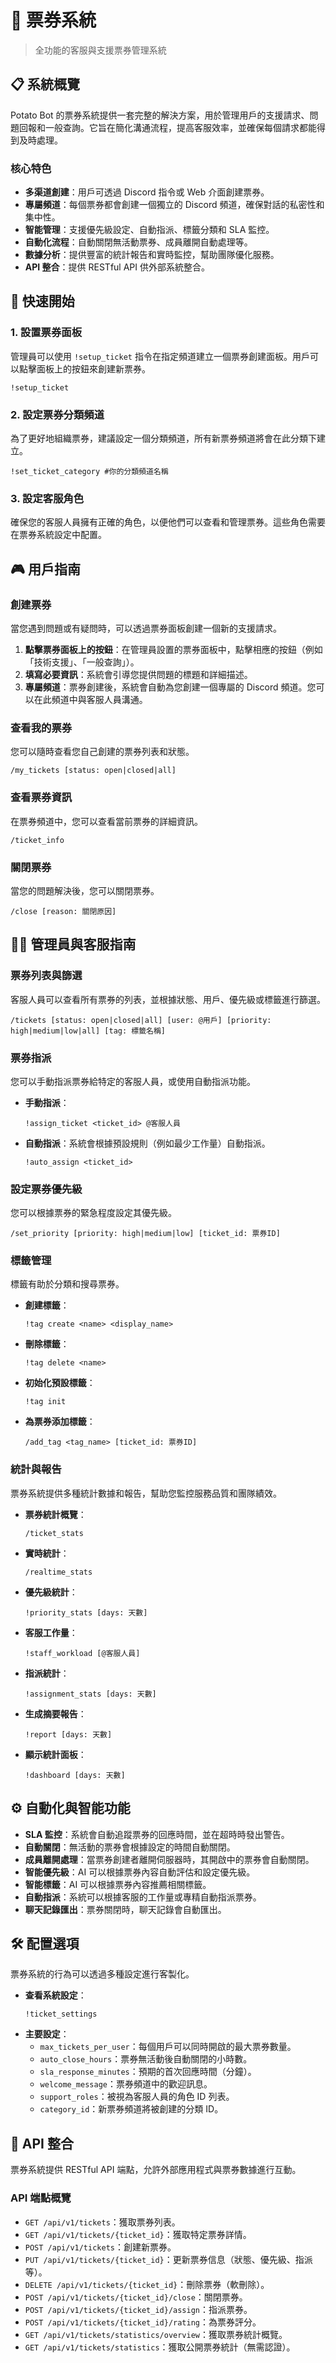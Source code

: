 # 🎫 票券系統

> 全功能的客服與支援票券管理系統

## 📋 系統概覽

Potato Bot 的票券系統提供一套完整的解決方案，用於管理用戶的支援請求、問題回報和一般查詢。它旨在簡化溝通流程，提高客服效率，並確保每個請求都能得到及時處理。

### 核心特色

*   **多渠道創建**：用戶可透過 Discord 指令或 Web 介面創建票券。
*   **專屬頻道**：每個票券都會創建一個獨立的 Discord 頻道，確保對話的私密性和集中性。
*   **智能管理**：支援優先級設定、自動指派、標籤分類和 SLA 監控。
*   **自動化流程**：自動關閉無活動票券、成員離開自動處理等。
*   **數據分析**：提供豐富的統計報告和實時監控，幫助團隊優化服務。
*   **API 整合**：提供 RESTful API 供外部系統整合。

## 🚀 快速開始

### 1. 設置票券面板

管理員可以使用 `!setup_ticket` 指令在指定頻道建立一個票券創建面板。用戶可以點擊面板上的按鈕來創建新票券。

```
!setup_ticket
```

### 2. 設定票券分類頻道

為了更好地組織票券，建議設定一個分類頻道，所有新票券頻道將會在此分類下建立。

```
!set_ticket_category #你的分類頻道名稱
```

### 3. 設定客服角色

確保您的客服人員擁有正確的角色，以便他們可以查看和管理票券。這些角色需要在票券系統設定中配置。

## 🎮 用戶指南

### 創建票券

當您遇到問題或有疑問時，可以透過票券面板創建一個新的支援請求。

1.  **點擊票券面板上的按鈕**：在管理員設置的票券面板中，點擊相應的按鈕（例如「技術支援」、「一般查詢」）。
2.  **填寫必要資訊**：系統會引導您提供問題的標題和詳細描述。
3.  **專屬頻道**：票券創建後，系統會自動為您創建一個專屬的 Discord 頻道。您可以在此頻道中與客服人員溝通。

### 查看我的票券

您可以隨時查看您自己創建的票券列表和狀態。

```
/my_tickets [status: open|closed|all]
```

### 查看票券資訊

在票券頻道中，您可以查看當前票券的詳細資訊。

```
/ticket_info
```

### 關閉票券

當您的問題解決後，您可以關閉票券。

```
/close [reason: 關閉原因]
```

## 👨‍💼 管理員與客服指南

### 票券列表與篩選

客服人員可以查看所有票券的列表，並根據狀態、用戶、優先級或標籤進行篩選。

```
/tickets [status: open|closed|all] [user: @用戶] [priority: high|medium|low|all] [tag: 標籤名稱]
```

### 票券指派

您可以手動指派票券給特定的客服人員，或使用自動指派功能。

*   **手動指派**：
    ```
    !assign_ticket <ticket_id> @客服人員
    ```
*   **自動指派**：系統會根據預設規則（例如最少工作量）自動指派。
    ```
    !auto_assign <ticket_id>
    ```

### 設定票券優先級

您可以根據票券的緊急程度設定其優先級。

```
/set_priority [priority: high|medium|low] [ticket_id: 票券ID]
```

### 標籤管理

標籤有助於分類和搜尋票券。

*   **創建標籤**：
    ```
    !tag create <name> <display_name>
    ```
*   **刪除標籤**：
    ```
    !tag delete <name>
    ```
*   **初始化預設標籤**：
    ```
    !tag init
    ```
*   **為票券添加標籤**：
    ```
    /add_tag <tag_name> [ticket_id: 票券ID]
    ```

### 統計與報告

票券系統提供多種統計數據和報告，幫助您監控服務品質和團隊績效。

*   **票券統計概覽**：
    ```
    /ticket_stats
    ```
*   **實時統計**：
    ```
    /realtime_stats
    ```
*   **優先級統計**：
    ```
    !priority_stats [days: 天數]
    ```
*   **客服工作量**：
    ```
    !staff_workload [@客服人員]
    ```
*   **指派統計**：
    ```
    !assignment_stats [days: 天數]
    ```
*   **生成摘要報告**：
    ```
    !report [days: 天數]
    ```
*   **顯示統計面板**：
    ```
    !dashboard [days: 天數]
    ```

## ⚙️ 自動化與智能功能

*   **SLA 監控**：系統會自動追蹤票券的回應時間，並在超時時發出警告。
*   **自動關閉**：無活動的票券會根據設定的時間自動關閉。
*   **成員離開處理**：當票券創建者離開伺服器時，其開啟中的票券會自動關閉。
*   **智能優先級**：AI 可以根據票券內容自動評估和設定優先級。
*   **智能標籤**：AI 可以根據票券內容推薦相關標籤。
*   **自動指派**：系統可以根據客服的工作量或專精自動指派票券。
*   **聊天記錄匯出**：票券關閉時，聊天記錄會自動匯出。

## 🛠️ 配置選項

票券系統的行為可以透過多種設定進行客製化。

*   **查看系統設定**：
    ```
    !ticket_settings
    ```
*   **主要設定**：
    *   `max_tickets_per_user`：每個用戶可以同時開啟的最大票券數量。
    *   `auto_close_hours`：票券無活動後自動關閉的小時數。
    *   `sla_response_minutes`：預期的首次回應時間（分鐘）。
    *   `welcome_message`：票券頻道中的歡迎訊息。
    *   `support_roles`：被視為客服人員的角色 ID 列表。
    *   `category_id`：新票券頻道將被創建的分類 ID。

## 🔗 API 整合

票券系統提供 RESTful API 端點，允許外部應用程式與票券數據進行互動。

### API 端點概覽

*   `GET /api/v1/tickets`：獲取票券列表。
*   `GET /api/v1/tickets/{ticket_id}`：獲取特定票券詳情。
*   `POST /api/v1/tickets`：創建新票券。
*   `PUT /api/v1/tickets/{ticket_id}`：更新票券信息（狀態、優先級、指派等）。
*   `DELETE /api/v1/tickets/{ticket_id}`：刪除票券（軟刪除）。
*   `POST /api/v1/tickets/{ticket_id}/close`：關閉票券。
*   `POST /api/v1/tickets/{ticket_id}/assign`：指派票券。
*   `POST /api/v1/tickets/{ticket_id}/rating`：為票券評分。
*   `GET /api/v1/tickets/statistics/overview`：獲取票券統計概覽。
*   `GET /api/v1/tickets/statistics`：獲取公開票券統計（無需認證）。
